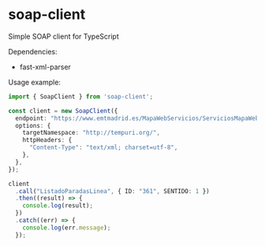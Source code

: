 # soap-client
Simple SOAP client for TypeScript

Dependencies:
- fast-xml-parser

Usage example:
```typescript
import { SoapClient } from 'soap-client';

const client = new SoapClient({
  endpoint: "https://www.emtmadrid.es/MapaWebServicios/ServiciosMapaWeb.asmx",
  options: {
    targetNamespace: "http://tempuri.org/",
    httpHeaders: {
      "Content-Type": "text/xml; charset=utf-8",
    },
  },
});

client
  .call("ListadoParadasLinea", { ID: "361", SENTIDO: 1 })
  .then((result) => {
    console.log(result);
  })
  .catch((err) => {
    console.log(err.message);
  });
```